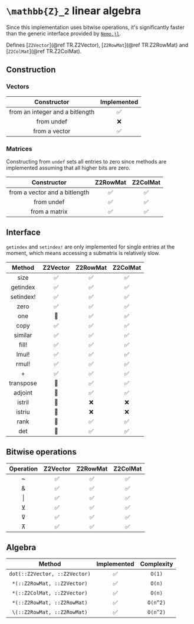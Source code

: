 # ``\mathbb{Z}_2`` linear algebra

Since this implementation uses bitwise operations, it's significantly faster than the generic interface provided by [`Nemo.jl`](https://github.com/Nemocas/Nemo.jl).

Defines [`Z2Vector`](@ref TR.Z2Vector), [`Z2RowMat`](@ref TR.Z2RowMat) and [`Z2ColMat`](@ref TR.Z2ColMat).

## Construction

### Vectors

|Constructor|Implemented|
|:-:|:-:|
|from an integer and a bitlength|✅|
|from undef|❌|
|from a vector|✅|

### Matrices

Constructing from `undef` sets all entries to zero since methods are implemented assuming that all higher bits are zero.

|Constructor|Z2RowMat|Z2ColMat|
|:-:|:-:|:-:|
|from a vector and a bitlength|✅|✅|
|from undef|✅|✅|
|from a matrix|✅|✅|

## Interface

`getindex` and `setindex!` are only implemented for single entries at the moment, which means accessing a submatrix is relatively slow.

|Method|Z2Vector|Z2RowMat|Z2ColMat|
|:-:|:-:|:-:|:-:|
|size|✅|✅|✅|
|getindex|✅|✅|✅|
|setindex!|✅|✅|✅|
|zero|✅|✅|✅|
|one|🔘|✅|✅|
|copy|✅|✅|✅|
|similar|✅|✅|✅|
|fill!|✅|✅|✅|
|lmul!|✅|✅|✅|
|rmul!|✅|✅|✅|
|+|✅|✅|✅|
|transpose|🔘|✅|✅|
|adjoint|🔘|✅|✅|
|istril|🔘|❌|❌|
|istriu|🔘|❌|❌|
|rank|🔘|✅|✅|
|det|🔘|✅|✅|

## Bitwise operations
|Operation|Z2Vector|Z2RowMat|Z2ColMat|
|:-:|:-:|:-:|:-:|
|~|✅|✅|✅|
|&|✅|✅|✅|
|\||✅|✅|✅|
|⊻|✅|✅|✅|
|⊽|✅|✅|✅|
|⊼|✅|✅|✅|

## Algebra

|Method|Implemented|Complexity|
|:-:|:-:|:-:|
|`dot(::Z2Vector, ::Z2Vector)`|✅|``O(1)``|
|`*(::Z2RowMat, ::Z2Vector)`|✅|``O(n)``|
|`*(::Z2ColMat, ::Z2Vector)`|✅|``O(n)``|
|`*(::Z2RowMat, ::Z2RowMat)`|✅|``O(n^2)``|
|`\(::Z2RowMat, ::Z2RowMat)`|✅|``O(n^2)``|